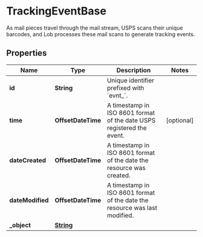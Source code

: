 

# TrackingEventBase

As mail pieces travel through the mail stream, USPS scans their unique barcodes, and Lob processes these mail scans to generate tracking events.

## Properties

| Name | Type | Description | Notes |
|------------ | ------------- | ------------- | -------------|
|**id** | **String** | Unique identifier prefixed with &#x60;evnt_&#x60;. |  |
|**time** | **OffsetDateTime** | A timestamp in ISO 8601 format of the date USPS registered the event. |  [optional] |
|**dateCreated** | **OffsetDateTime** | A timestamp in ISO 8601 format of the date the resource was created. |  |
|**dateModified** | **OffsetDateTime** | A timestamp in ISO 8601 format of the date the resource was last modified. |  |
|**_object** | [**String**](String.md) |  |  |




